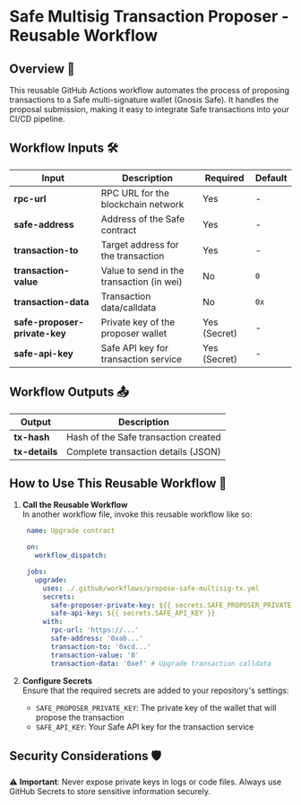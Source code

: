 # Safe Multisig Transaction Proposer - Reusable Workflow

## Overview 🌟

This reusable GitHub Actions workflow automates the process of proposing transactions to a Safe multi-signature wallet (Gnosis Safe). It handles the proposal submission, making it easy to integrate Safe transactions into your CI/CD pipeline.

## Workflow Inputs 🛠️

| **Input**                | **Description**                                               | **Required** | **Default**                         |
| ------------------------ | ------------------------------------------------------------- | ------------ | ----------------------------------- |
| **rpc-url**              | RPC URL for the blockchain network                            | Yes          | -                                   |
| **safe-address**         | Address of the Safe contract                                  | Yes          | -                                   |
| **transaction-to**       | Target address for the transaction                            | Yes          | -                                   |
| **transaction-value**    | Value to send in the transaction (in wei)                     | No           | `0`                                 |
| **transaction-data**     | Transaction data/calldata                                     | No           | `0x`                                |
| **safe-proposer-private-key** | Private key of the proposer wallet                           | Yes (Secret) | -                                   |
| **safe-api-key**         | Safe API key for transaction service                          | Yes (Secret) | -                                   |

## Workflow Outputs 📤

| **Output**        | **Description**                           |
| ----------------- | ----------------------------------------- |
| **tx-hash**       | Hash of the Safe transaction created      |
| **tx-details**    | Complete transaction details (JSON)       |

## How to Use This Reusable Workflow 🔄

1. **Call the Reusable Workflow**  
   In another workflow file, invoke this reusable workflow like so:

   ```yaml
    name: Upgrade contract

    on:
      workflow_dispatch:

    jobs:
      upgrade:
        uses: ./.github/workflows/propose-safe-multisig-tx.yml
        secrets:
          safe-proposer-private-key: ${{ secrets.SAFE_PROPOSER_PRIVATE_KEY }}
          safe-api-key: ${{ secrets.SAFE_API_KEY }}
        with:
          rpc-url: 'https://...'
          safe-address: '0xab...'
          transaction-to: '0xcd...'
          transaction-value: '0'
          transaction-data: '0xef' # Upgrade transaction calldata
   ```

2. **Configure Secrets**  
   Ensure that the required secrets are added to your repository's settings:
   - `SAFE_PROPOSER_PRIVATE_KEY`: The private key of the wallet that will propose the transaction
   - `SAFE_API_KEY`: Your Safe API key for the transaction service

## Security Considerations 🛡️

⚠️ **Important**: Never expose private keys in logs or code files. Always use GitHub Secrets to store sensitive information securely.
